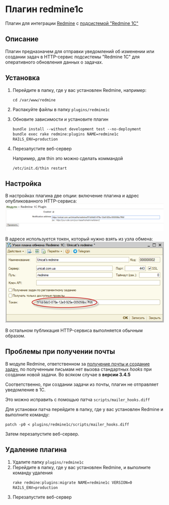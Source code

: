 # Плагин redmine1c
Плагин для интеграции [Redmine](https://www.redmine.org/) с [подсистемой "Redmine 1C"](https://zfilin.org.ua/link/redmine_1c)

## Описание
Плагин предназначем для отправки уведомлений об изменении или создании задач в HTTP-сервис подсистемы "Redmine 1С" для оперативного обновления данных о задачах.

## Установка
1. Перейдите в папку, где у вас установлен Redmine, например:
   ```
   cd /var/www/redmine
   ```
2. Распакуйте файлы в папку `plugins/redmine1c`
3. Обновите зависимости и установите плагин
   ```
   bundle install --without development test --no-deployment
   bundle exec rake redmine:plugins NAME=redmine1c RAILS_ENV=production
   ```
4. Перезапустите веб-сервер

   Например, для thin это можно сделать коммандой
   ```
   /etc/init.d/thin restart 
   ```
## Настройка
В настройках плагина две опции: включение плагина и адрес опубликованного HTTP-сервиса:
![Настройки плагина](https://raw.githubusercontent.com/zfilin/redmine1c/master/doc/fig1.png)

В адресе используется токен, который нужно взять из узла обмена:
![Где находится токен](https://raw.githubusercontent.com/zfilin/redmine1c/master/doc/fig2.png)

В остальном публикация HTTP-сервиса выполняется обычным образом.

## Проблемы при получении почты
В модуле Redmine, ответственном за [получение почты и создание задач](https://www.redmine.org/projects/redmine/wiki/RedmineReceivingEmails), по полученным письмам нет вызова стандартных *hooks* при создании новой задачи. Во всяком случае в **версии 3.4.5**

Соответственно, при создании задачи из почты, плагин не отправляет уведомление в 1С.

Это можно исправить с помощью патча `scripts/mailer_hooks.diff`

Для установки патча перейдите в папку, где у вас установлен Redmine и выполните команду:
```
patch -p0 < plugins/redmine1c/scripts/mailer_hooks.diff
```
Затем перезапустите веб-сервер.

## Удаление плагина
1. Удалите папку `plugins/redmine1c`
2. Перейдите в папку, где у вас установлен Redmine, и выполните команду удаления
   ```
   rake redmine:plugins:migrate NAME=redmine1c VERSION=0 RAILS_ENV=production
   ```
3. Перезапустите веб-сервер

